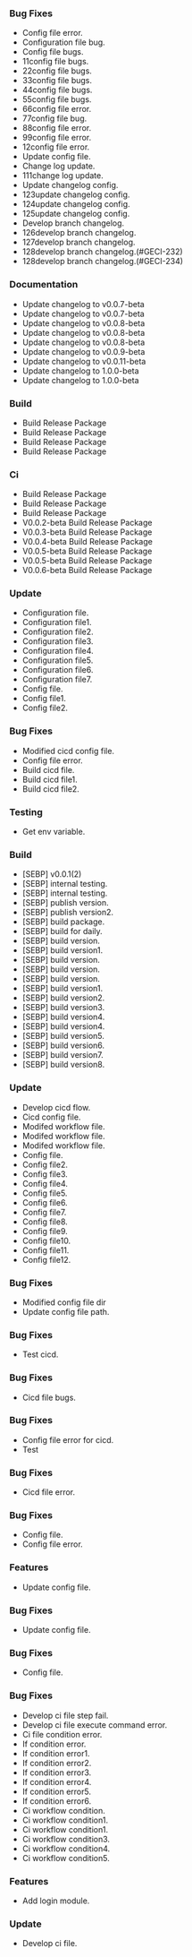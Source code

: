 

### Bug Fixes

- Config file error.
- Configuration file bug.
- Config file bugs.
- 11config file bugs.
- 22config file bugs.
- 33config file bugs.
- 44config file bugs.
- 55config file bugs.
- 66config file error.
- 77config file bug.
- 88config file error.
- 99config file error.
- 12config file error.
- Update config file.
- Change log update.
- 111change log update.
- Update changelog config.
- 123update changelog config.
- 124update changelog config.
- 125update changelog config.
- Develop branch changelog.
- 126develop branch changelog.
- 127develop branch changelog.
- 128develop branch changelog.(#GECI-232)
- 128develop branch changelog.(#GECI-234)

### Documentation

- Update changelog to v0.0.7-beta
- Update changelog to v0.0.7-beta
- Update changelog to v0.0.8-beta
- Update changelog to v0.0.8-beta
- Update changelog to v0.0.8-beta
- Update changelog to v0.0.9-beta
- Update changelog to v0.0.11-beta
- Update changelog to 1.0.0-beta
- Update changelog to 1.0.0-beta

### Build

- Build Release Package
- Build Release Package
- Build Release Package
- Build Release Package

### Ci

- Build Release Package
- Build Release Package
- Build Release Package
- V0.0.2-beta Build Release Package
- V0.0.3-beta Build Release Package
- V0.0.4-beta Build Release Package
- V0.0.5-beta Build Release Package
- V0.0.5-beta Build Release Package
- V0.0.6-beta Build Release Package

### Update

- Configuration file.
- Configuration file1.
- Configuration file2.
- Configuration file3.
- Configuration file4.
- Configuration file5.
- Configuration file6.
- Configuration file7.
- Config file.
- Config file1.
- Config file2.


### Bug Fixes

- Modified cicd config file.
- Config file error.
- Build cicd file.
- Build cicd file1.
- Build cicd file2.

### Testing

- Get env variable.

### Build

- [SEBP] v0.0.1(2)
- [SEBP] internal testing.
- [SEBP] internal testing.
- [SEBP] publish version.
- [SEBP] publish version2.
- [SEBP] build package.
- [SEBP] build for daily.
- [SEBP] build version.
- [SEBP] build version1.
- [SEBP] build version.
- [SEBP] build version.
- [SEBP] build version.
- [SEBP] build version1.
- [SEBP] build version2.
- [SEBP] build version3.
- [SEBP] build version4.
- [SEBP] build version4.
- [SEBP] build version5.
- [SEBP] build version6.
- [SEBP] build version7.
- [SEBP] build version8.

### Update

- Develop cicd flow.
- Cicd config file.
- Modifed workflow file.
- Modifed workflow file.
- Modifed workflow file.
- Config file.
- Config file2.
- Config file3.
- Config file4.
- Config file5.
- Config file6.
- Config file7.
- Config file8.
- Config file9.
- Config file10.
- Config file11.
- Config file12.


### Bug Fixes

- Modified config file dir
- Update config file path.


### Bug Fixes

- Test cicd.


### Bug Fixes

- Cicd file bugs.


### Bug Fixes

- Config file error for cicd.
- Test


### Bug Fixes

- Cicd file error.


### Bug Fixes

- Config file.
- Config file error.


### Features

- Update config file.


### Bug Fixes

- Update config file.


### Bug Fixes

- Config file.


### Bug Fixes

- Develop ci file step fail.
- Develop ci file execute command error.
- Ci file condition error.
- If condition error.
- If condition error1.
- If condition error2.
- If condition error3.
- If condition error4.
- If condition error5.
- If condition error6.
- Ci workflow condition.
- Ci workflow condition1.
- Ci workflow condition1.
- Ci workflow condition3.
- Ci workflow condition4.
- Ci workflow condition5.

### Features

- Add login module.

### Update

- Develop ci file.

<!-- generated by git-cliff -->
